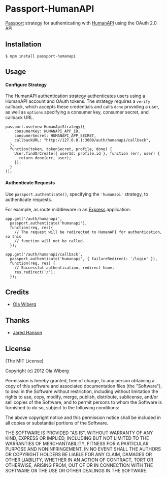 # Passport-HumanAPI

[Passport](https://github.com/jaredhanson/passport) strategy for authenticating
with [HumanAPI](https://api.humanapi.co) using the OAuth 2.0 API.

## Installation

    $ npm install passport-humanapi

## Usage

#### Configure Strategy

The HumanAPI authentication strategy authenticates users using a HumanAPI account and
OAuth tokens.  The strategy requires a `verify` callback, which accepts these credentials and calls `done` providing a user, as well as `options` specifying a consumer key, consumer secret, and callback URL.

    passport.use(new HumanApiStrategy({
        consumerKey: HUMANAPI_APP_ID,
        consumerSecret: HUMANAPI_APP_SECRET,
        callbackURL: "http://127.0.0.1:3000/auth/humanapi/callback",
      },
      function(token, tokenSecret, profile, done) {
        User.findOrCreate({ userId: profile.id }, function (err, user) {
          return done(err, user);
        });
      }
    ));

#### Authenticate Requests

Use `passport.authenticate()`, specifying the `'humanapi'` strategy, to
authenticate requests.

For example, as route middleware in an [Express](http://expressjs.com/)
application:

    app.get('/auth/humanapi',
      passport.authenticate('humanapi'),
      function(req, res){
        // The request will be redirected to HumanAPI for authentication, so this
        // function will not be called.
      });

    app.get('/auth/humanapi/callback',
      passport.authenticate('humanapi', { failureRedirect: '/login' }),
      function(req, res) {
        // Successful authentication, redirect home.
        res.redirect('/');
      });

## Credits
  - [Ola Wiberg](https://github.com/olawiberg)

## Thanks
  - [Jared Hanson](https://github.com/jaredhanson)

## License

(The MIT License)

Copyright (c) 2012 Ola Wiberg

Permission is hereby granted, free of charge, to any person obtaining a copy of this software and associated documentation files (the "Software"), to deal in the Software without restriction, including without limitation the rights to use, copy, modify, merge, publish, distribute, sublicense, and/or sell copies of the Software, and to permit persons to whom the Software is furnished to do so, subject to the following conditions:

The above copyright notice and this permission notice shall be included in all copies or substantial portions of the Software.

THE SOFTWARE IS PROVIDED "AS IS", WITHOUT WARRANTY OF ANY KIND, EXPRESS OR IMPLIED, INCLUDING BUT NOT LIMITED TO THE WARRANTIES OF MERCHANTABILITY, FITNESS FOR A PARTICULAR PURPOSE AND NONINFRINGEMENT. IN NO EVENT SHALL THE AUTHORS OR COPYRIGHT HOLDERS BE LIABLE FOR ANY CLAIM, DAMAGES OR OTHER LIABILITY, WHETHER IN AN ACTION OF CONTRACT, TORT OR OTHERWISE, ARISING FROM, OUT OF OR IN CONNECTION WITH THE SOFTWARE OR THE USE OR OTHER DEALINGS IN THE SOFTWARE.

